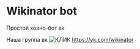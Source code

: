 # Wikinator bot

Простой ховно-бот вк

Наша группа вк ![КЛИК](https://vk.com/wikinator)
https://vk.com/wikinator
